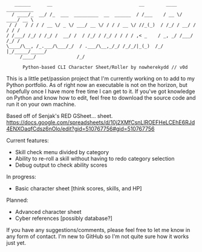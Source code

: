        ______      __                                __        ____  __________ 
      / ____/_  __/ /_  ___  _________  __  ______  / /___    / __ \/ ____/ __ \
     / /   / / / / __ \/ _ \/ ___/ __ \/ / / / __ \/ //_(_)  / /_/ / __/ / / / /
    / /___/ /_/ / /_/ /  __/ /  / /_/ / /_/ / / / / ,< _    / _, _/ /___/ /_/ / 
    \____/\__, /_.___/\___/_/  / .___/\__,_/_/ /_/_/|_(_)  /_/ |_/_____/_____/  
         /____/               /_/                                               

          Python-based CLI Character Sheet/Roller by nowherekydd // v0d

This is a little pet/passion project that I'm currently working on to add to my Python portfolio. As of right now an executable is not on the horizon, but hopefully once I have more free time I can get to it. If you've got knowledge on Python and know how to edit, feel free to download the source code and run it on your own machine.

Based off of Senjak's RED GSheet... sheet. 
https://docs.google.com/spreadsheets/d/10j2XMfCsnLlROEFHeLCEhE6RJd4ENXOaqfCdsz6nOlo/edit?gid=510767756#gid=510767756

Current features:
- Skill check menu divided by category
- Ability to re-roll a skill without having to redo category selection
- Debug output to check ability scores

In progress:
- Basic character sheet [think scores, skills, and HP]

Planned:
- Advanced character sheet
- Cyber references [possibly database?]

If you have any suggestions/comments, please feel free to let me know in any form of contact. I'm new to GitHub so I'm not quite sure how it works just yet.